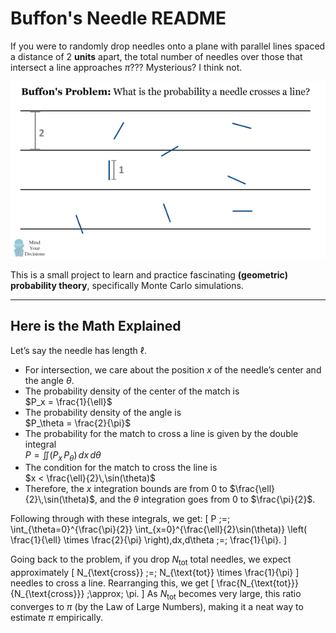 # Buffon's Needle README

If you were to randomly drop needles onto a plane with parallel lines spaced a distance of 2 **units** apart, the total number of needles over those that intersect a line approaches $\pi$???
Mysterious? I think not.

![Buffon’s Needle Demo](buffons-needle-visual.png)

This is a small project to learn and practice fascinating **(geometric) probability theory**, specifically Monte Carlo simulations.

---

## Here is the Math Explained

Let’s say the needle has length $\ell$.

- For intersection, we care about the position $x$ of the needle’s center and the angle $\theta$.
- The probability density of the center of the match is  
  $P_x = \frac{1}{\ell}$
- The probability density of the angle is  
  $P_\theta = \frac{2}{\pi}$
- The probability for the match to cross a line is given by the double integral  
  $P = \iint \bigl(P_x \,P_\theta\bigr)\,dx\,d\theta$
- The condition for the match to cross the line is  
  $x < \frac{\ell}{2}\,\sin(\theta)$
- Therefore, the $x$ integration bounds are from $0$ to $\frac{\ell}{2}\,\sin(\theta)$, and the $\theta$ integration goes from $0$ to $\frac{\pi}{2}$.

Following through with these integrals, we get:
\[
P \;=\; \int_{\theta=0}^{\frac{\pi}{2}} \int_{x=0}^{\frac{\ell}{2}\sin(\theta)} \left( \frac{1}{\ell} \times \frac{2}{\pi} \right)\,dx\,d\theta \;=\; \frac{1}{\pi}.
\]

Going back to the problem, if you drop $N_{\text{tot}}$ total needles, we expect approximately
\[
N_{\text{cross}} \;=\; N_{\text{tot}} \times \frac{1}{\pi}
\]
needles to cross a line. Rearranging this, we get
\[
\frac{N_{\text{tot}}}{N_{\text{cross}}} \;\approx\; \pi.
\]
As $N_{\text{tot}}$ becomes very large, this ratio converges to $\pi$ (by the Law of Large Numbers), making it a neat way to estimate $\pi$ empirically.
